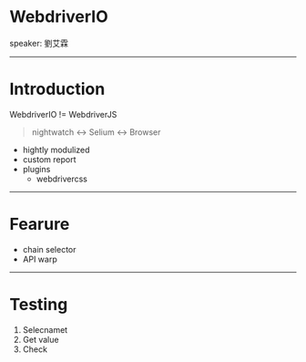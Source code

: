 # WebdriverIO
speaker: 劉艾霖

---

# Introduction
WebdriverIO != WebdriverJS

> nightwatch <-> Selium <-> Browser

- hightly modulized
- custom report
- plugins
  - webdrivercss

---

# Fearure
- chain selector
- API warp

---

# Testing
1. Selecnamet
2. Get value
3. Check
